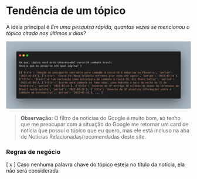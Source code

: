 # Tendência de um tópico

A ideia principal é *Em uma pesquisa rápida, quantas vezes se mencionou o tópico citado nos últimos x dias?*

![](./carbon.png)

> **Observação:** O filtro de notícias do Google é muito bom, só tenho que me preocupar com a situação do Google me retornar um card de notícia que possui o tópico que eu quero, mas ele está incluso na aba de Notícias Relacionadas/recomendadas deste site.

### Regras de negócio

[ x ] Caso nenhuma palavra chave do tópico esteja no título da notícia, ela não será considerada
